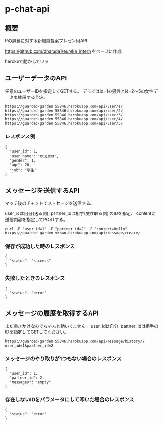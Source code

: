 # p-chat-api

## 概要

Pの課題に対する新機能提案プレゼン用API

https://github.com/dharada1/eureka_intern をベースに作成

herokuで動かしている

## ユーザーデータのAPI

任意のユーザーIDを指定してGETする。
デモではid=1の男性とid=2〜5の女性データを使用する予定。

~~~
https://guarded-garden-55846.herokuapp.com/api/user/1/
https://guarded-garden-55846.herokuapp.com/api/user/2/
https://guarded-garden-55846.herokuapp.com/api/user/3/
https://guarded-garden-55846.herokuapp.com/api/user/4/
https://guarded-garden-55846.herokuapp.com/api/user/5/
~~~

### レスポンス例

~~~
{
  "user_id": 1,
  "user_name": "砂田勇輔",
  "gender": 1,
  "age": 20,
  "job": "学生"
}
~~~

## メッセージを送信するAPI

マッチ後のチャットでメッセージを送信する。

user_idは自分(送る側), partner_idは相手(受け取る側) のIDを指定、
contentに送信内容を指定してPOSTする。

~~~
curl -F "user_id=1" -F "partner_id=2" -F "content=Hello" https://guarded-garden-55846.herokuapp.com/api/message/create/
~~~

### 保存が成功した時のレスポンス

~~~
{
  "status": "success"
}
~~~

### 失敗したときのレスポンス

~~~
{
  "status": "error"
}
~~~

## メッセージの履歴を取得するAPI

まだ書きかけなのでちゃんと動いてません。
user_idは自分, partner_idは相手のIDを指定してGETしてください。

~~~
https://guarded-garden-55846.herokuapp.com/api/message/history/?user_id=1&partner_id=2
~~~


### メッセージのやり取りが1つもない場合のレスポンス

~~~
{
  "user_id": 1,
  "partner_id": 2,
  "messages": "empty"
}
~~~

### 存在しないIDをパラメータにして叩いた場合のレスポンス

~~~
{
  "status": "error"
}
~~~
